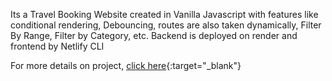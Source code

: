 Its a Travel Booking Website created in Vanilla Javascript with features like conditional rendering, Debouncing, routes are also taken dynamically, Filter By Range, Filter by Category, etc.
Backend is deployed on render and frontend by Netlify CLI

For more details on project, 
[click here](https://www.crio.do/learn/portfolio/jeevraj-vjti/ME_QTRIPDYNAMIC/){:target="_blank"}

